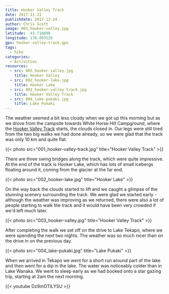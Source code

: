 ```yaml
---
title: Hooker Valley Track
date: 2017-11-21
publishdate: 2017-12-24
author: Chris Scott
image: 003_hooker-valley.jpg
latitude: -43.718898
longitude: 170.093526
gpx: hooker-valley-track.gpx
tags:
  - hike
categories:
  - Activities
resources:
  - src: 003_hooker-valley.jpg
    title: Hooker Valley
  - src: 002_hooker-lake.jpg
    title: Hooker Lake
  - src: 001_hooker-valley-track.jpg
    title: Hooker Valley Track
  - src: 004_lake-pukaki.jpg
    title: Lake Pukaki
---
```


The weather seemed a bit less cloudy when we got up this morning but as we drove from the campsite towards White Horse Hill Campground, where the [Hooker Valley Track](http://www.doc.govt.nz/parks-and-recreation/places-to-go/canterbury/places/aoraki-mount-cook-national-park/things-to-do/tracks/hooker-valley-track/) starts, the clouds closed in.
Our legs were still tired from the two big walks we had done already, so we were glad that the track was only 10 km and quite flat.

{{< photo src="001_hooker-valley-track.jpg" title="Hooker Valley Track" >}}

There are three swing bridges along the track, which were quite impressive.
At the end of the track is Hooker Lake, which has lots of small icebergs floating around it, coming from the glacier at the far end.

{{< photo src="002_hooker-lake.jpg" title="Hooker Lake" >}}

On the way back the clouds started to lift and we caught a glimpse of the stunning scenery surrounding the track.
We were glad we started early - although the weather was improving as we returned, there were also a lot of people starting to walk the track and it would have been very crowded if we'd left much later.

{{< photo src="003_hooker-valley.jpg" title="Hooker Valley Track" >}}

After completing the walk we set off on the drive to Lake Tekapo, where we were spending the next two nights.
The weather was so much nicer than on the drive in on the previous day.

{{< photo src="004_lake-pukaki.jpg" title="Lake Pukaki" >}}

When we arrived in Tekapo we went for a short run around part of the lake and then went for a dip in the lake.
The water was noticeably colder than in Lake Wanaka.
We went to sleep early as we had booked onto a star gazing trip, starting at 2am the next morning.

{{< youtube Dz9mOTILYSU >}}